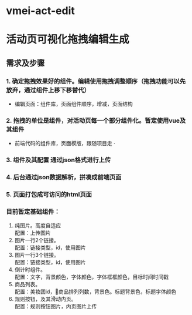 # vmei-act-edit
# 活动页可视化拖拽编辑生成

## 需求及步骤

### 1. 确定拖拽效果好的组件。编辑使用拖拽调整顺序（拖拽功能可以先放弃，通过组件上移下移替代）   
* 编辑页面：组件库，页面组件顺序，增减，页面结构

### 2. 拖拽的单位是组件，对活动页每一个部分组件化。暂定使用vue及其组件   
* 前端代码的组件库，页面模版，跟随项目走
· 
### 3. 组件及其配置 通过json格式进行上传
### 4. 后台通过json数据解析，拼凑成前端页面
### 5. 页面打包成可访问的html页面


### 目前暂定基础组件：  
1. 纯图片。高度自适应    
配置：上传图片
2. 图片一行2个链接。   
配置：链接类型，id，使用图片
3. 图片一行3个链接。   
配置：链接类型，id，使用图片
4. 倒计时组件。   
配置：文字，背景颜色，字体颜色，字体框框颜色，目标时间时间戳
5. 商品列表。   
配置：美妆团id，商品排列列数，背景色。标题背景色，标题字体颜色
6. 规则按钮，及其滑动内页。   
配置：规则按钮图片，内页图片上传